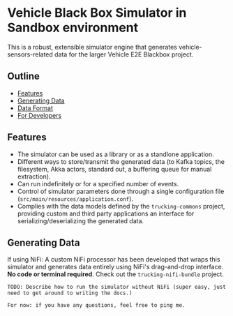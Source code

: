 # Vehicle Black Box Simulator in Sandbox environment

This is a robust, extensible simulator engine that generates vehicle-sensors-related data for the larger Vehicle E2E Blackbox project.

## Outline

-   [Features](#features)
-   [Generating Data](#generating-data)
-   [Data Format](#data-format)
-   [For Developers](#for-developers)

## Features

-   The simulator can be used as a library or as a standlone application.
-   Different ways to store/transmit the generated data (to Kafka topics, the filesystem, Akka actors, standard out, a buffering queue for manual extraction).
-   Can run indefinitely or for a specified number of events.
-   Control of simulator parameters done through a single configuration file (`src/main/resources/application.conf`).
-   Complies with the data models defined by the `trucking-commons` project, providing custom and third party applications an interface for serializing/deserializing the generated data.

## Generating Data

If using NiFi: A custom NiFi processor has been developed that wraps this simulator and generates data entirely using NiFi's drag-and-drop interface.  **No code or terminal required**.  Check out the `trucking-nifi-bundle` project.

```
TODO: Describe how to run the simulator without NiFi (super easy, just need to get around to writing the docs.)

For now: if you have any questions, feel free to ping me.
```
